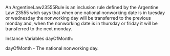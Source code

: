 An ArgentineLaw23555Rule is an inclusion rule defined by the Argentine Law 23555 wich says that when one national nonworking date is in tuesday or wednesday the nonworking day will be transferred to the previous monday and, when the nonworking date is in thursday or friday it will be transferred to the next monday.

Instance Variables
	dayOfMonth:		<DayOfMonth>

dayOfMonth
	- The national nonworking day.
